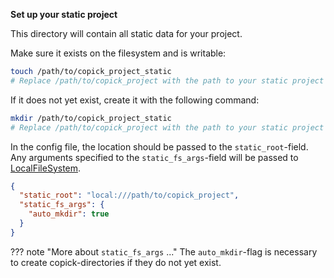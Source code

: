 **Set up your static project**

This directory will contain all static data for your project.

Make sure it exists on the filesystem and is writable:
```bash
touch /path/to/copick_project_static
# Replace /path/to/copick_project with the path to your static project
```

If it does not yet exist, create it with the following command:
```bash
mkdir /path/to/copick_project_static
# Replace /path/to/copick_project with the path to your static project
```

In the config file, the location should be passed to the `static_root`-field. Any arguments specified to the
`static_fs_args`-field will be passed to [LocalFileSystem](https://filesystem-spec.readthedocs.io/en/latest/api.html#fsspec.implementations.local.LocalFileSystem).

```json
{
  "static_root": "local:///path/to/copick_project",
  "static_fs_args": {
    "auto_mkdir": true
  }
}
```

??? note "More about `static_fs_args` ..."
    The `auto_mkdir`-flag is necessary to create copick-directories if they do not yet exist.
